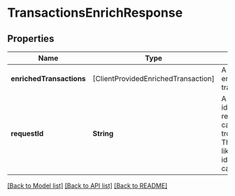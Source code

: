 # TransactionsEnrichResponse

## Properties
Name | Type | Description | Notes
------------ | ------------- | ------------- | -------------
**enrichedTransactions** | [ClientProvidedEnrichedTransaction] | A list of enriched transactions. | 
**requestId** | **String** | A unique identifier for the request, which can be used for troubleshooting. This identifier, like all Plaid identifiers, is case sensitive. | [optional] 

[[Back to Model list]](../README.md#documentation-for-models) [[Back to API list]](../README.md#documentation-for-api-endpoints) [[Back to README]](../README.md)



